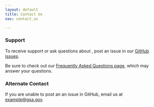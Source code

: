 ```yaml
---
layout: default
title: Contact Us
nav: contact_us

---
```

### Support

To receive support or ask questions about , post an issue in our [GitHub issues](https://github.com/GSA/GSA-APIs/issues).

Be sure to check out our [Frequently Asked Questions page]("FAQ.html), which may answer your questions.

### Alternate Contact
If you are unable to post an an issue in GitHub, email us at [example@gsa.gov](example@gsa.gov).

<body id="getting_support"></body>
